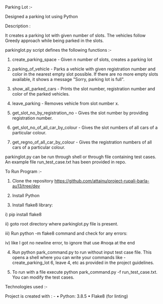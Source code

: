 Parking Lot :-

Designed a parking lot using Python

Description :

It creates a parking lot with given number of slots. The vehicles follow Greedy approach while being parked in the slots.

parkinglot.py script defines the following functions :-

1) create_parking_space - Given n number of slots, creates a parking lot

2) parking_of_vehicle - Parks a vehicle with given registration number and color in the nearest empty slot possible. If there are no more empty slots available, it shows a message "Sorry, parking lot is full".

3) show_all_parked_cars - Prints the slot number, registration number and color of the parked vehicles.

4) leave_parking - Removes vehicle from slot number x.

5) get_slot_no_by_registration_no - Gives the slot number by providing registration number.

6) get_slot_no_of_all_car_by_colour - Gives the slot numbers of all cars of a particular colour.

7) get_regno_of_all_car_by_colour - Gives the registration numbers of all cars of a particular colour.

parkinglot.py can be run through shell or through file containing test cases. An example file run_test_case.txt has been provided in repo.

To Run Program :-

1) Clone the repository https://github.com/attainu/project-rupali-barla-au13/tree/dev

2) Install Python

3) Install flake8 library:

i) pip install flake8

ii) goto root directory where parkinglot.py file is present.

iii) Run python -m flake8 command and check for any errors:

iv) like I got no newline error, to ignore that use #noqa at the end 

4) Run python park_command.py to run without input test case file. This opens a shell where you can write your commands like - create_parking_lot 6, leave 4, etc as provided in the project guidelines.

5) To run with a file execute python park_command.py -f run_test_case.txt. You can modify the test cases.

Technologies used :-

Project is created with : -
• Python: 3.8.5
• Flake8 (for linting)